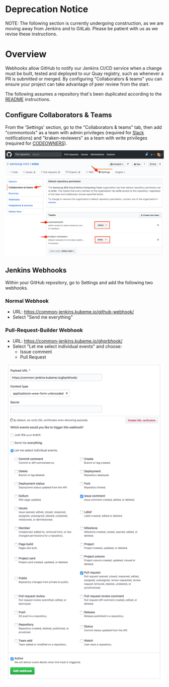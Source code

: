 # Deprecation Notice
NOTE: The following section is currently undergoing construction, as we are moving away from Jenkins and to GitLab. Please be patient with us as we revise these instructions.

# Overview

Webhooks allow GitHub to notify our Jenkins CI/CD service when 
a change must be built, tested and deployed to our Quay registry, such as
whenever a PR is submitted or merged. By configuring "Collaborators &
teams" you can ensure your project can take advantage of peer review from the
start.

The following assumes a repository that's been duplicated according to
the [README](../README.md) instructions.

## Configure Collaborators & Teams

From the 'Settings' section, go to the "Collaborators & teams" tab, then
add "commontools" as a team with admin privileges (required for
[Slack](./docs/slack.md) notifications) and "kraken-reviewers" as a team
with write privileges (required for [CODEOWNERS](./CODEOWNERS)).

<p align="center">
  <img src="https://github.com/NancyHarvey/solas/blob/master/docs/images/github/GitHub%20Teams_edited.png" width="900" title="GitHub teams">
</p>

## Jenkins Webhooks

Within your GitHub repository, go to Settings and add the following two webhooks. 

### Normal Webhook

* URL: https://common-jenkins.kubeme.io/github-webhook/
* Select "Send me everything"

### Pull-Request-Builder Webhook

* URL: https://common-jenkins.kubeme.io/ghprbhook/
* Select "Let me select individual events" and choose:
  * Issue comment
  * Pull Request

![screenshot](images/github/github-selective-webhook.png)

